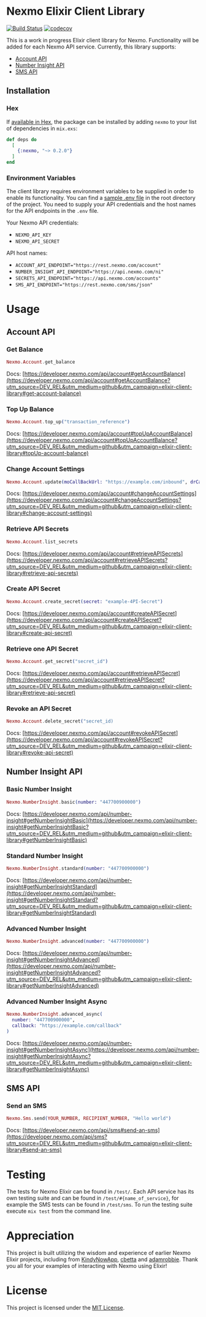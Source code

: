 # Nexmo Elixir Client Library

[![Build Status](https://travis-ci.org/nexmo-community/nexmo-elixir.svg?branch=master)](https://travis-ci.org/nexmo-community/nexmo-elixir)
 [![codecov](https://codecov.io/gh/nexmo-community/nexmo-elixir/branch/master/graph/badge.svg)](https://codecov.io/gh/nexmo-community/nexmo-elixir)

This is a work in progress Elixir client library for Nexmo. Functionality will be added for each Nexmo API service. Currently, this library supports:

* [Account API](#account-api)
* [Number Insight API](#number-insight-api)
* [SMS API](#sms-api)

## Installation

### Hex

If [available in Hex](https://hex.pm/docs/publish), the package can be installed
by adding `nexmo` to your list of dependencies in `mix.exs`:

```elixir
def deps do
  [
    {:nexmo, "~> 0.2.0"}
  ]
end
```

### Environment Variables

The client library requires environment variables to be supplied in order to enable its functionality. You can find a [sample .env file](/.env.sample) in the root directory of the project. You need to supply your API credentials and the host names for the API endpoints in the `.env` file.

Your Nexmo API credentials:
* `NEXMO_API_KEY`
* `NEXMO_API_SECRET`

API host names:
* `ACCOUNT_API_ENDPOINT="https://rest.nexmo.com/account"`
* `NUMBER_INSIGHT_API_ENDPOINT="https://api.nexmo.com/ni"`
* `SECRETS_API_ENDPOINT="https://api.nexmo.com/accounts"`
* `SMS_API_ENDPOINT="https://rest.nexmo.com/sms/json"`

# Usage

## Account API

### Get Balance

```elixir
Nexmo.Account.get_balance
```
Docs: [https://developer.nexmo.com/api/account#getAccountBalance](https://developer.nexmo.com/api/account#getAccountBalance?utm_source=DEV_REL&utm_medium=github&utm_campaign=elixir-client-library#get-account-balance)

### Top Up Balance

```elixir
Nexmo.Account.top_up("transaction_reference")
```
Docs: [https://developer.nexmo.com/api/account#topUpAccountBalance](https://developer.nexmo.com/api/account#topUpAccountBalance?utm_source=DEV_REL&utm_medium=github&utm_campaign=elixir-client-library#topUp-account-balance)

### Change Account Settings

```elixir
Nexmo.Account.update(moCallBackUrl: "https://example.com/inbound", drCallBackUrl: "https://example.com/delivery")
```
Docs: [https://developer.nexmo.com/api/account#changeAccountSettings](https://developer.nexmo.com/api/account#changeAccountSettings?utm_source=DEV_REL&utm_medium=github&utm_campaign=elixir-client-library#change-account-settings)

### Retrieve API Secrets

```elixir
Nexmo.Account.list_secrets
```
Docs: [https://developer.nexmo.com/api/account#retrieveAPISecrets](https://developer.nexmo.com/api/account#retrieveAPISecrets?utm_source=DEV_REL&utm_medium=github&utm_campaign=elixir-client-library#retrieve-api-secrets)

### Create API Secret

```elixir
Nexmo.Account.create_secret(secret: "example-4PI-Secret")
```
Docs: [https://developer.nexmo.com/api/account#createAPISecret](https://developer.nexmo.com/api/account#createAPISecret?utm_source=DEV_REL&utm_medium=github&utm_campaign=elixir-client-library#create-api-secret)

### Retrieve one API Secret

```elixir
Nexmo.Account.get_secret("secret_id")
```
Docs: [https://developer.nexmo.com/api/account#retrieveAPISecret](https://developer.nexmo.com/api/account#retrieveAPISecret?utm_source=DEV_REL&utm_medium=github&utm_campaign=elixir-client-library#retrieve-api-secret)

### Revoke an API Secret

```elixir
Nexmo.Account.delete_secret("secret_id)
```
Docs: [https://developer.nexmo.com/api/account#revokeAPISecret](https://developer.nexmo.com/api/account#revokeAPISecret?utm_source=DEV_REL&utm_medium=github&utm_campaign=elixir-client-library#revoke-api-secret)

## Number Insight API

### Basic Number Insight

```elixir
Nexmo.NumberInsight.basic(number: "447700900000")
```
Docs: [https://developer.nexmo.com/api/number-insight#getNumberInsightBasic](https://developer.nexmo.com/api/number-insight#getNumberInsightBasic?utm_source=DEV_REL&utm_medium=github&utm_campaign=elixir-client-library#getNumberInsightBasic)

### Standard Number Insight

```elixir
Nexmo.NumberInsight.standard(number: "447700900000")
```
Docs: [https://developer.nexmo.com/api/number-insight#getNumberInsightStandard](https://developer.nexmo.com/api/number-insight#getNumberInsightStandard?utm_source=DEV_REL&utm_medium=github&utm_campaign=elixir-client-library#getNumberInsightStandard)

### Advanced Number Insight

```elixir
Nexmo.NumberInsight.advanced(number: "447700900000")
```
Docs: [https://developer.nexmo.com/api/number-insight#getNumberInsightAdvanced](https://developer.nexmo.com/api/number-insight#getNumberInsightAdvanced?utm_source=DEV_REL&utm_medium=github&utm_campaign=elixir-client-library#getNumberInsightAdvanced)

### Advanced Number Insight Async

```elixir
Nexmo.NumberInsight.advanced_async(
  number: "447700900000", 
  callback: "https://example.com/callback"
)
```
Docs: [https://developer.nexmo.com/api/number-insight#getNumberInsightAsync](https://developer.nexmo.com/api/number-insight#getNumberInsightAsync?utm_source=DEV_REL&utm_medium=github&utm_campaign=elixir-client-library#getNumberInsightAsync)

## SMS API

### Send an SMS

```elixir
Nexmo.Sms.send(YOUR_NUMBER, RECIPIENT_NUMBER, "Hello world")
```

Docs: [https://developer.nexmo.com/api/sms#send-an-sms](https://developer.nexmo.com/api/sms?utm_source=DEV_REL&utm_medium=github&utm_campaign=elixir-client-library#send-an-sms)

# Testing

The tests for Nexmo Elixir can be found in `/test/`. Each API service has its own testing suite and can be found in `/test/#{name_of_service}`, for example the SMS tests can be found in `/test/sms`. To run the testing suite execute `mix test` from the command line.

# Appreciation

This project is built utilizing the wisdom and experience of earlier Nexmo Elixir projects, including from [KindyNowApp](https://github.com/KindyNowApp/ex_nexmo), [cbetta](https://github.com/cbetta/nexmo-elixir) and [adamrobbie](https://github.com/adamrobbie/exnexmo). Thank you all for your examples of interacting with Nexmo using Elixir!

# License

This project is licensed under the [MIT License](LICENSE).